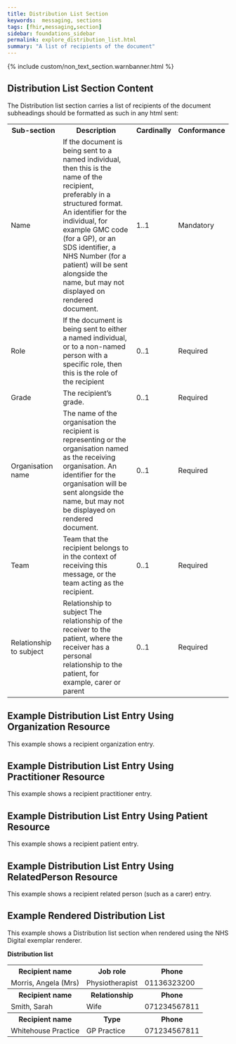 ```yaml
---
title: Distribution List Section
keywords:  messaging, sections
tags: [fhir,messaging,section]
sidebar: foundations_sidebar
permalink: explore_distribution_list.html
summary: "A list of recipients of the document"
---
```

{% include custom/non_text_section.warnbanner.html %}


## Distribution List Section Content ##


The Distribution list section carries a list of recipients of the document subheadings should be formatted as such in any html sent:

<table width="100%">
<tr>
<th width="25%">Sub-section</th>
<th width="45%">Description</th>
<th width="15%">Cardinally</th>
<th width="15%">Conformance</th>
</tr>
<tr>
<td>Name</td>
<td>If the document is being sent to a named individual, then this is the name of the recipient, preferably in a structured format. An identifier for the individual, for example GMC code (for a GP), or an SDS identifier, a NHS Number (for a patient) will be sent alongside the name, but may not displayed on rendered document.</td>
<td>1..1</td>
<td>Mandatory</td>
</tr>
<tr>
<td>Role</td>
<td>If the document is being sent to either a named individual, or to a non-named person with a specific role, then this is the role of the recipient</td>
<td>0..1</td>
<td>Required</td>
</tr>
<tr>
<td>Grade</td>
<td>The recipient’s grade.</td>
<td>0..1</td>
<td>Required</td>
</tr>
<tr>
<td>Organisation name</td>
<td>The name of the organisation the recipient is representing or the organisation named as the receiving organisation. An identifier for the organisation will be sent alongside the name, but may not be displayed on rendered document.</td>
<td>0..1</td>
<td>Required</td>
</tr>
<tr>
<td>Team</td>
<td>Team that the recipient belongs to in the context of receiving this message, or the team acting as the recipient.</td>
<td>0..1</td>
<td>Required</td>
</tr>
<tr>
<td>Relationship to subject</td>
<td>Relationship to subject	The relationship of the receiver to the patient, where the receiver has a personal relationship to the patient, for example, carer or parent</td>
<td>0..1</td>
<td>Required</td>
</tr>
</table>
	




## Example Distribution List Entry Using Organization Resource ##

This example shows a recipient organization entry.

<script src="https://gist.github.com/IOPS-DEV/f5c1fab997a9d0ef2a586e73728ac2a7.js"></script>


## Example Distribution List Entry Using Practitioner Resource ##

This example shows a recipient practitioner entry.

<script src="https://gist.github.com/IOPS-DEV/dd3378a4b7b62deaa48117449efbd7b8.js"></script>


## Example Distribution List Entry Using Patient Resource ##

This example shows a recipient patient entry.

<script src="https://gist.github.com/IOPS-DEV/af79cf398178936f11f5eb5c5d45c13c.js"></script>

## Example Distribution List Entry Using RelatedPerson Resource ##

This example shows a recipient related person (such as a carer) entry.

<script src="https://gist.github.com/IOPS-DEV/0b8035163391ff6a5de011412c079338.js"></script>

## Example Rendered Distribution List ##

This example shows a Distribution list section when rendered using the NHS Digital exemplar renderer.


**Distribution list**
		
<table width="100%">
<tr>
<th>Recipient name</th>
<th>Job role</th>
<th>Phone</th>
<tr>
<tr>
<td>Morris, Angela (Mrs)</td>
<td>Physiotherapist</td>
<td>01136323200</td>
<tr>
<tr>
<th>Recipient name</th>
<th>Relationship</th>
<th>Phone</th>
<tr>
<tr>
<td>Smith, Sarah</td>
<td>Wife</td>
<td>071234567811</td>
<tr>		
<tr>
<th>Recipient name</th>
<th>Type</th>
<th>Phone</th>
<tr>
<tr>
<td>Whitehouse Practice</td>
<td>GP Practice</td>
<td>071234567811</td>
<tr>
			


		
